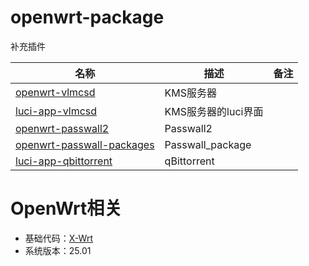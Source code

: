 # openwrt-package
补充插件

|名称|描述|备注|
|----|----|----|
|[openwrt-vlmcsd](https://github.com/a0210077/openwrt-vlmcsd.git)|KMS服务器||
|[luci-app-vlmcsd](https://github.com/siwind/luci-app-vlmcsd.git)|KMS服务器的luci界面||
|[openwrt-passwall2](https://github.com/xiaorouji/openwrt-passwall2.git)|Passwall2||
|[openwrt-passwall-packages](https://github.com/xiaorouji/openwrt-passwall-packages.git)|Passwall_package||
|[luci-app-qbittorrent](https://github.com/sbwml/luci-app-qbittorrent.git)|qBittorrent||


# OpenWrt相关
- 基础代码：[X-Wrt](https://github.com/x-wrt/)
- 系统版本：25.01